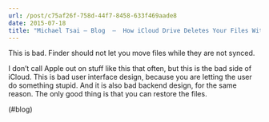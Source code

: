 ```yaml
---
url: /post/c75af26f-758d-44f7-8458-633f469aade8
date: 2015-07-18
title: "Michael Tsai – Blog  –  How iCloud Drive Deletes Your Files Without Warning"
---
```


This is bad. Finder should not let you move files while they are not synced.



I don&#8217;t call Apple out on stuff like this that often, but this is the bad side of iCloud. This is bad user interface design, because you are letting the user do something stupid. And it is also bad backend design, for the same reason. The only good thing is that you can restore the files.



(#blog)